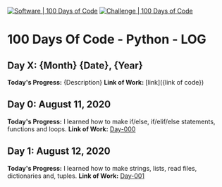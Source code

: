 [![Software | 100 Days of Code](https://www.software.com/badges/100-days-of-code)](https://www.software.com/100-days-of-code) [![Challenge | 100 Days of Code](https://img.shields.io/static/v1?label=Challenge&labelColor=384357&message=100%20Days%20of%20Code&color=00b4ee&style=for-the-badge&link=https://www.100daysofcode.com)](https://www.100daysofcode.com)

# 100 Days Of Code - Python - LOG

## Day X: {Month} {Date}, {Year}
**Today's Progress:** {Description}
**Link of Work:** [link]({link of code})

## Day 0: August 11, 2020
**Today's Progress:** I learned how to make if/else, if/elif/else statements, functions and loops.
**Link of Work:** [Day-000](https://github.com/ElektroNeo/100-days-of-code/tree/master/Day-000)

## Day 1: August 12, 2020
**Today's Progress:** I learned how to make strings, lists, read files, dictionaries and, tuples.
**Link of Work:** [Day-001](https://github.com/ElektroNeo/100-days-of-code/tree/master/Day-001)